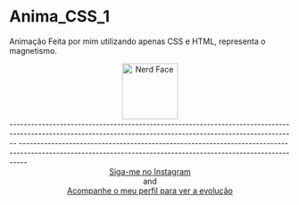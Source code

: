 # Anima_CSS_1
Animação Feita por mim utilizando apenas CSS e HTML, representa o magnetismo.
<div align="center">
<img src="https://raw.githubusercontent.com/Tarikul-Islam-Anik/Animated-Fluent-Emojis/master/Emojis/Smilies/Nerd%20Face.png" alt="Nerd Face" width="100" height="100" /></div>
--------------------------------------------------------------------------------------------------------------------------------------------------------------
--------------------------------------------------------------------------------------------------------------------------------------------------------------
<div align="center">
<a href="https://www.instagram.com/gabriel_c137/">Siga-me no Instagram</a>    <br>and<br>  <a href="https://github.com/Gabriel-C137">Acompanhe o meu perfil para ver a evolução</a>
</div>

